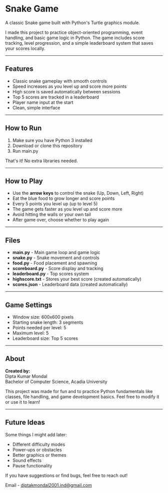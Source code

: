 # Snake Game

A classic Snake game built with Python's Turtle graphics module.

I made this project to practice object-oriented programming, event handling, and basic game logic in Python. The game includes score tracking, level progression, and a simple leaderboard system that saves your scores locally.

---

## Features

- Classic snake gameplay with smooth controls
- Speed increases as you level up and score more points
- High score is saved automatically between sessions
- Top 5 scores are tracked in a leaderboard
- Player name input at the start
- Clean, simple interface

---

## How to Run

1. Make sure you have Python 3 installed
2. Download or clone this repository
3. Run main.py
   

That's it! No extra libraries needed.

---

## How to Play

- Use the **arrow keys** to control the snake (Up, Down, Left, Right)
- Eat the blue food to grow longer and score points
- Every 5 points you level up (up to level 5)
- The game gets faster as you level up and score more
- Avoid hitting the walls or your own tail
- After game over, choose whether to play again

---

## Files

- **main.py** - Main game loop and game logic
- **snake.py** - Snake movement and controls
- **food.py** - Food placement and spawning
- **scoreboard.py** - Score display and tracking
- **leaderboard.py** - Top scores system
- **highscore.txt** - Stores your best score (created automatically)
- **scores.json** - Leaderboard data (created automatically)

---

## Game Settings

- Window size: 600x600 pixels
- Starting snake length: 3 segments
- Points needed per level: 5
- Maximum level: 5
- Leaderboard size: Top 5 scores

---

## About

**Created by:**  
Dipta Kumar Mondal  
Bachelor of Computer Science, Acadia University

This project was made for fun and to practice Python fundamentals like classes, file handling, and game development basics. Feel free to modify it or use it to learn!

---

## Future Ideas

Some things I might add later:
- Different difficulty modes
- Power-ups or obstacles
- Better graphics or themes
- Sound effects
- Pause functionality

If you have suggestions or find bugs, feel free to reach out!

Email - diptakmondal2001.ind@gmail.com